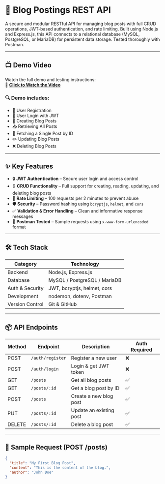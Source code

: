 # 📘 Blog Postings REST API

A secure and modular RESTful API for managing blog posts with full CRUD operations, JWT-based authentication, and rate limiting. Built using Node.js and Express.js, this API connects to a relational database (MySQL, PostgreSQL, or MariaDB) for persistent data storage. Tested thoroughly with Postman.

---

## 📺 Demo Video

Watch the full demo and testing instructions:  
🎥 **[Click to Watch the Video](https://drive.google.com/drive/u/2/folders/1aHqUwpwOxS_Fc1dKs7tBLhkwD7ezUmic)**

### 🔍 Demo includes:
- 🔐 User Registration
- 🔑 User Login with JWT
- 📝 Creating Blog Posts
- 📥 Retrieving All Posts
- 📄 Fetching a Single Post by ID
- ✏️ Updating Blog Posts
- ❌ Deleting Blog Posts

---

## ✨ Key Features

- 🔒 **JWT Authentication** – Secure user login and access control
- 🔃 **CRUD Functionality** – Full support for creating, reading, updating, and deleting blog posts
- 🚫 **Rate Limiting** – 100 requests per 2 minutes to prevent abuse
- 🛡️ **Security** – Password hashing using `bcryptjs`, `helmet`, and `cors`
- ✅ **Validation & Error Handling** – Clean and informative response messages
- 🧪 **Postman Tested** – Sample requests using `x-www-form-urlencoded` format

---

## 🛠️ Tech Stack

| Category     | Technology                        |
|--------------|------------------------------------|
| Backend      | Node.js, Express.js                |
| Database     | MySQL / PostgreSQL / MariaDB       |
| Auth & Security | JWT, bcryptjs, helmet, cors     |
| Development  | nodemon, dotenv, Postman           |
| Version Control | Git & GitHub                    |

---

## 📦 API Endpoints

| Method | Endpoint         | Description                | Auth Required |
|--------|------------------|----------------------------|----------------|
| POST   | `/auth/register` | Register a new user        | ❌              |
| POST   | `/auth/login`    | Login & get JWT token      | ❌              |
| GET    | `/posts`         | Get all blog posts         | ✅              |
| GET    | `/posts/:id`     | Get a blog post by ID      | ✅              |
| POST   | `/posts`         | Create a new blog post     | ✅              |
| PUT    | `/posts/:id`     | Update an existing post    | ✅              |
| DELETE | `/posts/:id`     | Delete a blog post         | ✅              |

---

## 📝 Sample Request (POST /posts)
```json
{
  "title": "My First Blog Post",
  "content": "This is the content of the blog.",
  "author": "John Doe"
}

